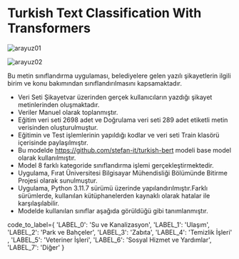 # Turkish Text Classification With Transformers


![arayuz01](https://github.com/yasingunayy/TurkishTextClassificationWithTransformers_FinalProject/assets/121442500/44383ff5-9073-4a98-8941-2221198f308e)

![arayuz02](https://github.com/yasingunayy/TurkishTextClassificationWithTransformers_FinalProject/assets/121442500/f336d566-6be6-4bac-b9fd-3550840ab37d)

Bu metin sınıflandırma uygulaması, belediyelere gelen yazılı şikayetlerin ilgili birim ve konu bakımından
sınıflandırılmasını kapsamaktadır.

- Veri Seti Şikayetvar üzerinden gerçek kullanıcıların yazdığı şikayet metinlerinden oluşmaktadır.
- Veriler Manuel olarak toplanmıştır.
- Eğitim veri seti 2698 adet ve Doğrulama veri seti 289 adet etiketli metin verisinden oluşturulmuştur.
- Eğitimin ve Test işlemlerinin yapıldığı kodlar ve veri seti Train klasörü içerisinde paylaşılmıştır.
- Bu modelde https://github.com/stefan-it/turkish-bert modeli base model olarak kullanılmıştır.
- Model 8 farklı kategoride sınıflandırma işlemi gerçekleştirmektedir.
- Uygulama, Fırat Üniversitesi Bilgisayar Mühendisliği Bölümünde Bitirme Projesi olarak sunulmuştur.
- Uygulama, Python 3.11.7 sürümü üzerinde yapılandırılmıştır.Farklı sürümlerde, kullanılan kütüphanelerden kaynaklı olarak hatalar ile karşılaşılabilir.
- Modelde kullanılan sınıflar aşağıda görüldüğü gibi tanımlanmıştır.

code_to_label={
'LABEL_0': 'Su ve Kanalizasyon',
'LABEL_1': 'Ulaşım',
'LABEL_2': 'Park ve Bahçeler',
'LABEL_3': 'Zabıta',
'LABEL_4': 'Temizlik İşleri' ,
'LABEL_5': 'Veteriner İşleri',
'LABEL_6': 'Sosyal Hizmet ve Yardımlar',
'LABEL_7': 'Diğer' }
